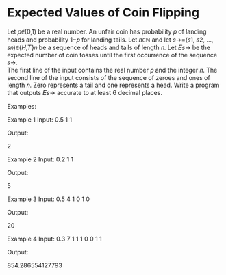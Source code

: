 # Expected Values of Coin Flipping
Let 𝑝∈(0,1) be a real number. An unfair coin has probability 𝑝 of landing heads and probability 1−𝑝 for landing tails. 
Let 𝑛∈ℕ and let 𝑠→=(𝑠1, 𝑠2, …, 𝑠𝑛)∈{𝐻,𝑇}𝑛 be a sequence of heads and tails of length 𝑛. 
Let 𝐸𝑠→ be the expected number of coin tosses until the first occurrence of the sequence 𝑠→.  
The first line of the input contains the real number 𝑝 and the integer 𝑛. 
The second line of the input consists of the sequence of zeroes and ones of length 𝑛. 
Zero represents a tail and one represents a head.  Write a program that outputs 𝐸𝑠→ accurate to at least 6 decimal places.

Examples:

Example 1 Input:
0.5 1
1

Output:

2

Example 2 Input:
0.2 1
1

Output:

5

Example 3 Input:
0.5 4
1 0 1 0

Output:

20

Example 4 Input:
0.3 7
1 1 1 0 0 1 1

Output:

854.286554127793

